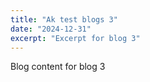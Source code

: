 ```yaml
---
title: "Ak test blogs 3"
date: "2024-12-31"
excerpt: "Excerpt for blog 3"
---
```


Blog content for blog 3